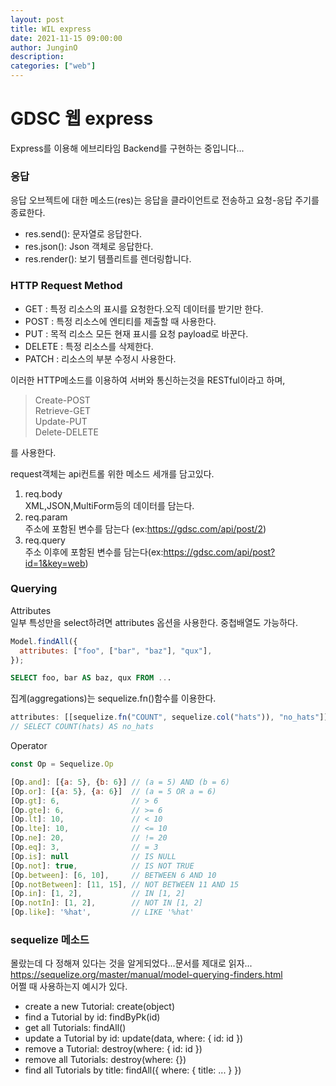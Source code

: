 ```yaml
---
layout: post
title: WIL express
date: 2021-11-15 09:00:00
author: JunginO
description:
categories: ["web"]
---
```


# GDSC 웹 express

Express를 이용해 에브리타임 Backend를 구현하는 중입니다... <br>

### 응답

응답 오브젝트에 대한 메소드(res)는 응답을 클라이언트로 전송하고 요청-응답 주기를 종료한다.

- res.send(): 문자열로 응답한다.
- res.json(): Json 객체로 응답한다.
- res.render(): 보기 템플리트를 렌더링합니다.

### HTTP Request Method

- GET : 특정 리소스의 표시를 요청한다.오직 데이터를 받기만 한다.
- POST : 특정 리소스에 엔티티를 제출할 때 사용한다.
- PUT : 목적 리소스 모든 현재 표시를 요청 payload로 바꾼다.
- DELETE : 특정 리소스를 삭제한다.
- PATCH : 리소스의 부분 수정시 사용한다.

이러한 HTTP메소드를 이용하여 서버와 통신하는것을 RESTful이라고 하며,

> Create-POST <br>
> Retrieve-GET<br>
> Update-PUT<br>
> Delete-DELETE<br>

를 사용한다.

request객체는 api컨트롤 위한 메소드 세개를 담고있다.

1. req.body<br>
   XML,JSON,MultiForm등의 데이터를 담는다.
2. req.param<br>
   주소에 포함된 변수를 담는다 (ex:https://gdsc.com/api/post/2)
3. req.query<br>
   주소 이후에 포함된 변수를 담는다(ex:https://gdsc.com/api/post?id=1&key=web)

### Querying

Attributes<br>
일부 특성만을 select하려면 attributes 옵션을 사용한다. 중첩배열도 가능하다.

```javascript
Model.findAll({
  attributes: ["foo", ["bar", "baz"], "qux"],
});
```

```sql
SELECT foo, bar AS baz, qux FROM ...
```

집계(aggregations)는 sequelize.fn()함수를 이용한다.

```javascript
attributes: [[sequelize.fn("COUNT", sequelize.col("hats")), "no_hats"]];
// SELECT COUNT(hats) AS no_hats
```

Operator<br>

```javascript
const Op = Sequelize.Op

[Op.and]: [{a: 5}, {b: 6}] // (a = 5) AND (b = 6)
[Op.or]: [{a: 5}, {a: 6}]  // (a = 5 OR a = 6)
[Op.gt]: 6,                // > 6
[Op.gte]: 6,               // >= 6
[Op.lt]: 10,               // < 10
[Op.lte]: 10,              // <= 10
[Op.ne]: 20,               // != 20
[Op.eq]: 3,                // = 3
[Op.is]: null              // IS NULL
[Op.not]: true,            // IS NOT TRUE
[Op.between]: [6, 10],     // BETWEEN 6 AND 10
[Op.notBetween]: [11, 15], // NOT BETWEEN 11 AND 15
[Op.in]: [1, 2],           // IN [1, 2]
[Op.notIn]: [1, 2],        // NOT IN [1, 2]
[Op.like]: '%hat',         // LIKE '%hat'
```

### sequelize 메소드

몰랐는데 다 정해져 있다는 것을 알게되었다...문서를 제대로 읽자...<br>
https://sequelize.org/master/manual/model-querying-finders.html <br>
어쩔 때 사용하는지 예시가 있다.

- create a new Tutorial: create(object)<br>
- find a Tutorial by id: findByPk(id)<br>
- get all Tutorials: findAll()<br>
- update a Tutorial by id: update(data, where: { id: id })<br>
- remove a Tutorial: destroy(where: { id: id })<br>
- remove all Tutorials: destroy(where: {})<br>
- find all Tutorials by title: findAll({ where: { title: ... } })<br>
